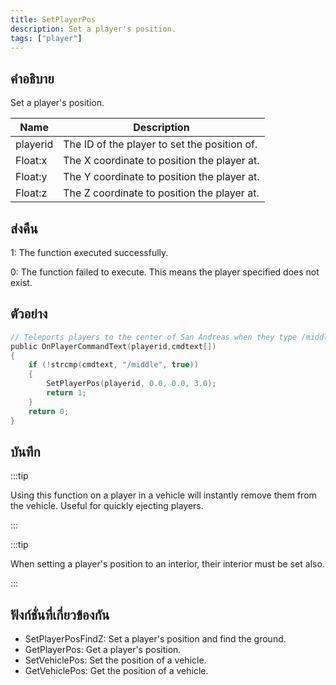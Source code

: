 ```yaml
---
title: SetPlayerPos
description: Set a player's position.
tags: ["player"]
---
```


## คำอธิบาย

Set a player's position.

| Name     | Description                                  |
| -------- | -------------------------------------------- |
| playerid | The ID of the player to set the position of. |
| Float:x  | The X coordinate to position the player at.  |
| Float:y  | The Y coordinate to position the player at.  |
| Float:z  | The Z coordinate to position the player at.  |

## ส่งคืน

1: The function executed successfully.

0: The function failed to execute. This means the player specified does not exist.

## ตัวอย่าง

```c
// Teleports players to the center of San Andreas when they type /middle
public OnPlayerCommandText(playerid,cmdtext[])
{
    if (!strcmp(cmdtext, "/middle", true))
    {
        SetPlayerPos(playerid, 0.0, 0.0, 3.0);
        return 1;
    }
    return 0;
}
```

## บันทึก

:::tip

Using this function on a player in a vehicle will instantly remove them from the vehicle. Useful for quickly ejecting players.

:::

:::tip

When setting a player's position to an interior, their interior must be set also.

:::

## ฟังก์ชั่นที่เกี่ยวข้องกัน

- SetPlayerPosFindZ: Set a player's position and find the ground.
- GetPlayerPos: Get a player's position.
- SetVehiclePos: Set the position of a vehicle.
- GetVehiclePos: Get the position of a vehicle.
